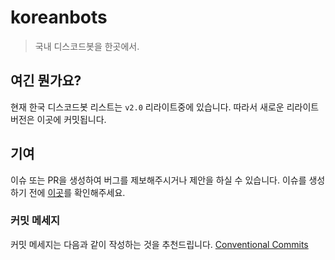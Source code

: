# koreanbots

> 국내 디스코드봇을 한곳에서.

## 여긴 뭔가요?

현재 한국 디스코드봇 리스트는 `v2.0` 리라이트중에 있습니다.
따라서 새로운 리라이트 버전은 이곳에 커밋됩니다.

## 기여

이슈 또는 PR을 생성하여 버그를 제보해주시거나 제안을 하실 수 있습니다.
이슈를 생성하기 전에 [이곳](before-issue.md)를 확인해주세요.

### 커밋 메세지

커밋 메세지는 다음과 같이 작성하는 것을 추천드립니다.
[Conventional Commits](https://www.conventionalcommits.org/ko/v1.0.0/)